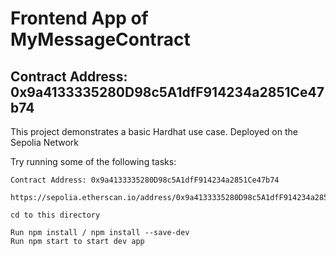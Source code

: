 # Frontend App of MyMessageContract
## Contract Address: 0x9a4133335280D98c5A1dfF914234a2851Ce47b74
This project demonstrates a basic Hardhat use case. Deployed on the Sepolia Network

Try running some of the following tasks:

```shell
Contract Address: 0x9a4133335280D98c5A1dfF914234a2851Ce47b74

https://sepolia.etherscan.io/address/0x9a4133335280D98c5A1dfF914234a2851Ce47b74#code

cd to this directory

Run npm install / npm install --save-dev
Run npm start to start dev app
```

